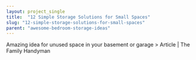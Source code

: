 ```yaml
---
layout: project_single
title:  "12 Simple Storage Solutions for Small Spaces"
slug: "12-simple-storage-solutions-for-small-spaces"
parent: "awesome-bedroom-storage-ideas"
---
```

Amazing idea for unused space in your basement or garage > Article | The Family Handyman